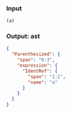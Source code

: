 ### Input
```js
(a)
```

### Output: ast
```json
{
  "Parenthesized": {
    "span": "0:3",
    "expression": {
      "IdentRef": {
        "span": "1:2",
        "name": "a"
      }
    }
  }
}
```
